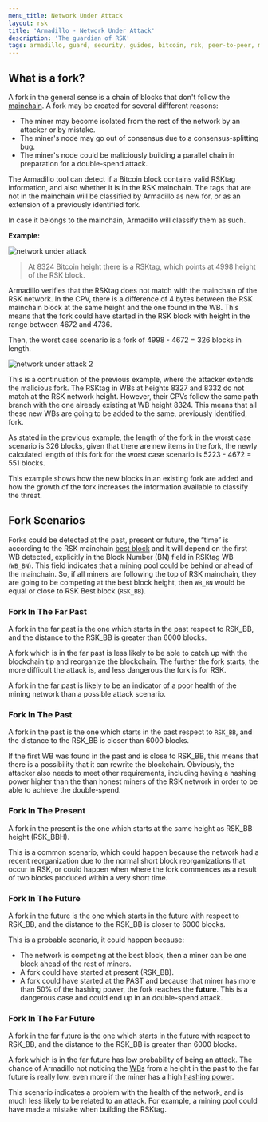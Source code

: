 ```yaml
---
menu_title: Network Under Attack
layout: rsk
title: 'Armadillo - Network Under Attack'
description: 'The guardian of RSK'
tags: armadillo, guard, security, guides, bitcoin, rsk, peer-to-peer, merged-mining, blockchain
---
```


## What is a fork?

A fork in the general sense is a chain of blocks that don't follow the [mainchain](/guides/armadillo/glossary/#mainchain).
A fork may be created for several diffferent reasons:

- The miner may become isolated from the rest of the network by an attacker or by mistake.
- The miner's node may go out of consensus due to a consensus-splitting bug.
- The miner's node could be maliciously building a parallel chain in preparation for a double-spend attack.

The Armadillo tool can detect if a Bitcoin block contains valid RSKtag information, 
and also whether it is in the RSK mainchain.
The tags that are not in the mainchain will be classified by Armadillo as new for,
or as an extension of a previously identified fork.

In case it belongs to the mainchain, Armadillo will classify them as such.

**Example:**

![network under attack](/assets/img/guides/armadillo/network-under-attack.png)

> At 8324 Bitcoin height there is a RSKtag, which points at 4998 height of the RSK block.

Armadillo verifies that the RSKtag does not match with the mainchain of the RSK network.
In the CPV, there is a difference of 4 bytes between the RSK mainchain block at the same height and the one found in the WB.
This means that the fork could have started in the RSK block with height in the range between 4672 and 4736. 

Then, the worst case scenario is a fork of 4998 - 4672 = 326 blocks in length.

![network under attack 2](/assets/img/guides/armadillo/network-under-attack-1.png)

This is a continuation of the previous example, where the attacker extends the malicious fork.
The RSKtag in WBs at heights 8327 and 8332 do not match at the RSK network height.
However, their CPVs follow the same path branch with the one already existing at WB height 8324.
This means that all these new WBs are going to be added to the same, previously identified, fork.

As stated in the previous example,
the length of the fork in the worst case scenario is 326 blocks,
given that there are new items in the fork,
the newly calculated length of this fork for the worst case scenario is 5223 - 4672 = 551 blocks.

This example shows how the new blocks in an existing fork are added and how the growth of the fork increases the information available to classify the threat.

## Fork Scenarios

Forks could be detected at the past, present or future,
the “time” is according to the RSK mainchain [best block](/guides/armadillo/glossary/#best-block/) and it will depend on the first WB detected,
explicitly in the Block Number (BN) field in RSKtag WB (`WB_BN`).
This field indicates that a mining pool could be behind or ahead of the mainchain.
So, if all miners are following the top of RSK mainchain,
they are going to be competing at the best block height,
then `WB_BN` would be equal or close to RSK Best block (`RSK_BB`).

### Fork In The Far Past

A fork in the far past is the one which starts in the past respect to RSK_BB,
and the distance to the RSK_BB is greater than 6000 blocks.

A fork which is in the far past is less likely to be able to catch up with the blockchain tip and reorganize the blockchain.
The further the fork starts, the more difficult the attack is, and less dangerous the fork is for RSK.

A fork in the far past is likely to be an indicator of a poor health of the mining network than a possible attack scenario.

### Fork In The Past

A fork in the past is the one which starts in the past respect to `RSK_BB`, and the distance to the RSK_BB is closer than 6000 blocks.

If the first WB was found in the past and is close to RSK_BB,
this means that there is a possibility that it can rewrite the blockchain. Obviously, the attacker also needs to meet other requirements,
including having a hashing power higher than the than honest miners of the RSK network in order to be able to achieve the double-spend.

### Fork In The Present

A fork in the present is the one which starts at the same height as RSK_BB height (RSK_BBH).

This is a common scenario,
which could happen because the network had a recent reorganization due to the normal short block reorganizations that occur in RSK,
or could happen when where the fork commences as a result of two blocks produced within a very short time.

### Fork In The Future

A fork in the future is the one which starts in the future with respect to RSK_BB,
and the distance to the RSK_BB is closer to 6000 blocks.

This is a probable scenario, it could happen because:
- The network is competing at the best block,
then a miner can be one block ahead of the rest of miners.
- A fork could have started at present (RSK_BB).
- A fork could have started at the PAST and because that miner has more than 50% of the hashing power,
  the fork reaches the **future**. This is a dangerous case and could end up in an double-spend attack.

### Fork In The Far Future

A fork in the far future is the one which starts in the future with respect to RSK_BB,
and the distance to the RSK_BB is greater than 6000 blocks.

A fork which is in the far future has low probability of being an attack.
The chance of Armadillo not noticing the [WBs](/guides/armadillo/glossary/#witness-bitcoin-block/) from a height in the past to the far future is really low,
even more if the miner has a high [hashing power](/guides/armadillo/glossary/#hashing-power/).

This scenario indicates a problem with the health of the network,
and is much less likely to be related to an attack.
For example, a mining pool could have made a mistake when building the RSKtag.


